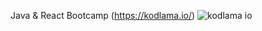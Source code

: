 Java & React Bootcamp (https://kodlama.io/)
![kodlama io](https://user-images.githubusercontent.com/53793285/117135852-36ca2980-adb0-11eb-9d75-f6f74fcfb75d.jpg)
